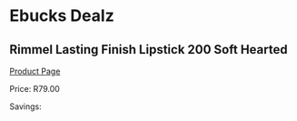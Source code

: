
# Ebucks Dealz
## Rimmel Lasting Finish Lipstick 200 Soft Hearted
[Product Page](https://www.ebucks.com/web/shop/productSelected.do?prodId=676068303&catId=1158500262)

Price: R79.00

Savings: 


	